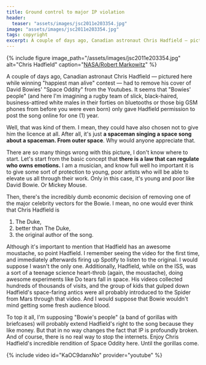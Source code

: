 ```yaml
---
title: Ground control to major IP violation
header:
  teaser: "assets/images/jsc2011e203354.jpg"
image: "assets/images/jsc2011e203354.jpg"
tags: copyright
excerpt: A couple of days ago, Canadian astronaut Chris Hadfield — pictured here while winning "happiest man alive" contest — had to remove his cover of David Bowies' "Space Oddity" from the Youtubes. It seems that "Bowies' people" (and here I'm imagining a rugby team of slick, black-haired, business-attired white males in their forties on bluetooths or those big GSM phones from before you were even born) only gave Hadfield permission to post the song online for one (1) year.
---
```


{% include figure image_path="/assets/images/jsc2011e203354.jpg" alt="Chris Hadfield" caption="[NASA/Robert Markowitz](http://spaceflight.nasa.gov/gallery/images/station/crew-34/html/jsc2011e203354.html)" %}

A couple of days ago, Canadian astronaut Chris Hadfield — pictured here while winning "happiest man alive" contest — had to remove his cover of David Bowies' "Space Oddity" from the Youtubes. It seems that "Bowies' people" (and here I'm imagining a rugby team of slick, black-haired, business-attired white males in their forties on bluetooths or those big GSM phones from before you were even born) only gave Hadfield permission to post the song online for one (1) year.

Well, that was kind of them. I mean, they could have also chosen not to give him the licence at all. After all, it's just **a spaceman singing a space song about a spaceman. From outer space**. Why would anyone appreciate that.

There are so many things wrong with this picture, I don't know where to start. Let's start from the basic concept that **there is a law that can regulate who owns emotions.** I am a musician, and know full well ho important it is to give some sort of protection to young, poor artists who will be able to elevate us all through their work. Only in this case, it's young and poor like David Bowie. Or Mickey Mouse.

Then, there's the incredibly dumb economic decision of removing one of the major celebrity vectors for the Bowie. I mean, no one would ever think that Chris Hadfield is

1. The Duke,
1. better than The Duke,
1. the original author of the song.

Although it's important to mention that Hadfield has an awesome moustache, so point Hadfield. I remember seeing the video for the first time, and immediately afterwards firing up Spotify to listen to the original. I would suppose I wasn't the only one. Additionally, Hadfield, while on the ISS, was a sort of a teenage science heart-throb (again, the moustache), doing awesome experiments like Do tears fall in space. His videos collected hundreds of thousands of visits, and the group of kids that gulped down Hadfield's space-faring antics were all probably introduced to the Spider from Mars through that video. And I would suppose that Bowie wouldn't mind getting some fresh audience blood.

To top it all, I'm supposing "Bowie's people" (a band of gorillas with briefcases) will probably extend Hadfield's right to the song because they like money. But that in no way changes the fact that IP is profoundly broken. And of course, there is no real way to stop the internets. Enjoy Chris Hadfield's incredible rendition of Space Oddity here. Until the gorillas come.

{% include video id="KaOC9danxNo" provider="youtube" %}
